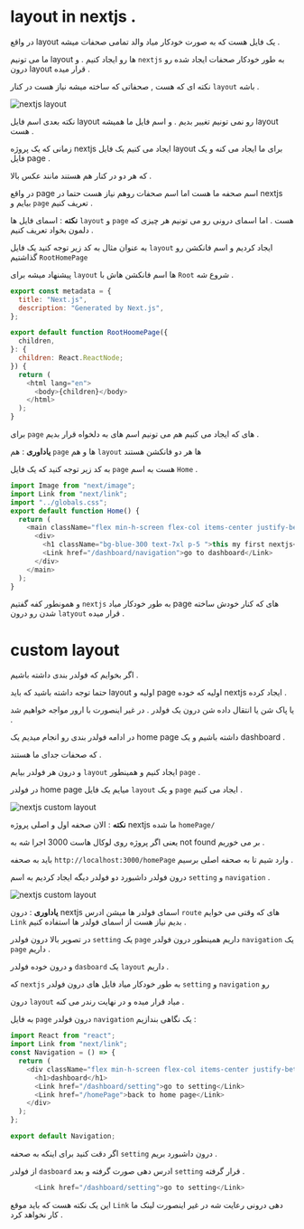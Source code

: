 # layout in nextjs . 


در واقع layout یک فایل هست که به صورت خودکار میاد والد تمامی صحفات میشه . 

ما می تونیم layout ها رو ایجاد کنیم . و `nextjs` به طور خودکار صحفات ایجاد شده رو درون layout قرار میده . 

نکته ای که هست , صحفاتی که ساخته میشه نیاز هست در کنار `layout` باشه . 

<img src='https://github.com/mosenn/nextjs/assets/91747908/f31f4a65-c7f5-4281-b9e7-12cc4cf2d749' alt='nextjs layout'/>


نکته بعدی اسم فایل layout رو نمی تونیم تغییر بدیم . و اسم فایل ما همیشه layout هست . 



زمانی که یک پروژه nextjs ایجاد می کنیم یک فایل layout برای ما ایجاد می کنه و یک فایل page . 

که هر دو در کنار هم هستند مانند عکس بالا . 

در واقع page اسم صحفه ما هست اما اسم صحفات روهم نیاز هست حتما در nextjs بیایم و `page` تعریف کنیم . 


**نکته** : اسمای فایل ها `layout` و `page` هست . اما اسمای درونی رو می تونیم هر چیزی که دلمون بخواد تعریف کنیم . 

به عنوان مثال به کد زیر توجه کنید یک فایل `layout` ایجاد کردیم و اسم فانکشن رو گذاشتیم `RootHomePage` 

پیشنهاد میشه برای `layout` ها اسم فانکشن هاش با `Root` شروع شه . 

```javascript 
export const metadata = {
  title: "Next.js",
  description: "Generated by Next.js",
};

export default function RootHoomePage({
  children,
}: {
  children: React.ReactNode;
}) {
  return (
    <html lang="en">
      <body>{children}</body>
    </html>
  );
}

```

برای `page` های که ایجاد می کنیم هم می تونیم اسم های به دلخواه قرار بدیم . 

**یاداوری** : هم `page` ها و هم `layout` ها هر دو فانکشن هستند 

به کد زیر توجه کنید که یک فایل `page` هست به اسم `Home` . 

```javascript
import Image from "next/image";
import Link from "next/link";
import "../globals.css";
export default function Home() {
  return (
    <main className="flex min-h-screen flex-col items-center justify-between p-24">
      <div>
        <h1 className="bg-blue-300 text-7xl p-5 ">this my first nextjs</h1>
        <Link href="/dashboard/navigation">go to dashboard</Link>
      </div>
    </main>
  );
}

```


و همونطور کفه گفتیم `nextjs` به طور خودکار میاد page های که کنار خودش ساخته شدن رو درون `latyout` قرار میده . 

# custom layout 

اگر بخوایم که فولدر بندی داشته باشیم . 

حتما توجه داشته باشید که باید layout اولیه و page اولیه که خوده nextjs ایجاد کرده . 

یا پاک شن یا انتقال داده شن درون یک فولدر . در غیر اینصورت با ارور مواجه خواهیم شد . 

در ادامه فولدر بندی رو انجام میدیم یک home page داشته باشیم و یک dashboard . 

که صحفات جدای ما هستند . 

و درون هر فولدر بیایم `layout` ایجاد کنیم و همینطور `page` . 



در فولدر home page میایم یک فایل `layout` و یک `page` ایجاد می کنیم . 


<image src='https://github.com/mosenn/nextjs/assets/91747908/33ba1dd9-126f-4eb0-80d6-2a16a3ea0a89' alt='nextjs custom layout'/>


**نکته**  : الان صحفه اول و اصلی پروژه nextjs ما شده `homePage/`

یعنی اگر پروژه روی لوکال هاست 3000 اجرا شه به not found بر می خوریم . 

باید به صحفه `http://localhost:3000/homePage`  وارد شیم تا به صحفه اصلی برسیم . 

درون فولدر داشبورد دو فولدر دیگه ایجاد کردیم به اسم `setting` و `navigation` . 


<image src='https://github.com/mosenn/nextjs/assets/91747908/fdc16fb2-3082-47fa-8403-72751cc764c3' alt='nextjs custom layout'/>


**یاداوری** : درون nextjs اسمای فولدر ها میشن ادرس `route` های که وقتی می خوایم `Link` بدیم نیاز هست از اسمای فولدر ها استفاده کنیم . 

در تصویر بالا درون فولدر `setting` یک `page` داریم همینطور درون فولدر `navigation` یک `page` داریم . 

و درون خوده فولدر `dasboard` یک `layout` داریم .

که `nextjs`  به طور خودکار میاد فایل های درون فولدر `setting` و `navigation` رو 

درون `layout` میاد قرار میده و در نهایت رندر می کنه . 

به فایل `page`  درون فولدر `navigation` یک نگاهی بندازیم : 



```javascript 
import React from "react";
import Link from "next/link";
const Navigation = () => {
  return (
    <div className="flex min-h-screen flex-col items-center justify-between p-24">
      <h1>dashboard</h1>
      <Link href="/dashboard/setting">go to setting</Link>
      <Link href="/homePage">back to home page</Link>
    </div>
  );
};

export default Navigation;
```
 
اگر دقت کنید برای اینکه به صحفه `setting` درون داشبورد بریم . 

از فولدر `dasboard` ادرس دهی صورت گرفته و بعد `setting` قرار گرفته .

```javascript 
      <Link href="/dashboard/setting">go to setting</Link>
```

این یک نکته هست که باید موقع `Link` دهی درونی رعایت شه در غیر اینصورت لینک ما کار نخواهد کرد . 


